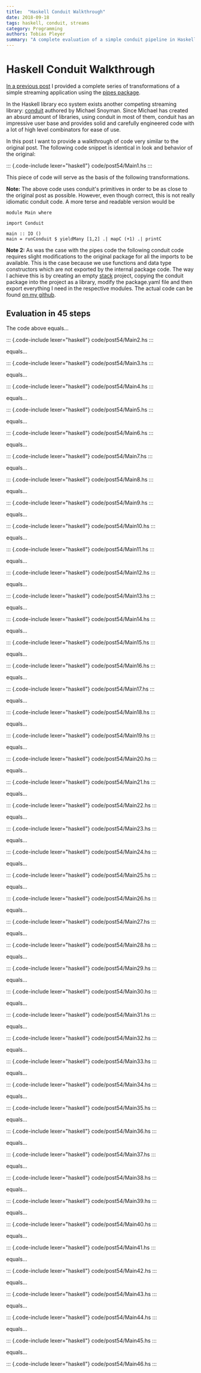 ```yaml
---
title:  "Haskell Conduit Walkthrough"
date: 2018-09-18
tags: haskell, conduit, streams
category: Programming
authors: Tobias Pleyer
summary: "A complete evaluation of a simple conduit pipeline in Haskell"
---
```


Haskell Conduit Walkthrough
===========================

[In a previous post](./2018-02-21-Haskell-Pipes-Walkthrough.html) I
provided a complete series of transformations of a simple streaming
application using the [pipes
package](https://hackage.haskell.org/package/pipes).

In the Haskell library eco system exists another competing streaming
library: [conduit](https://hackage.haskell.org/package/conduit) authored
by Michael Snoyman. Since Michael has created an absurd amount of
libraries, using conduit in most of them, conduit has an impressive user
base and provides solid and carefully engineered code with a lot of high
level combinators for ease of use.

In this post I want to provide a walkthrough of code very similar to the
original post. The following code snippet is identical in look and
behavior of the original:

::: {.code-include lexer="haskell"}
code/post54/Main1.hs
:::

This piece of code will serve as the basis of the following
transformations.

**Note:** The above code uses conduit's primitives in order to be as
close to the original post as possible. However, even though correct,
this is not really idiomatic conduit code. A more terse and readable
version would be

``` {.sourceCode .haskell}
module Main where

import Conduit

main :: IO ()
main = runConduit $ yieldMany [1,2] .| mapC (+1) .| printC
```

**Note 2:** As was the case with the pipes code the following conduit
code requires slight modifications to the original package for all the
imports to be available. This is the case because we use functions and
data type constructors which are not exported by the internal package
code. The way I achieve this is by creating an empty
[stack](https://docs.haskellstack.org/en/stable/README/) project,
copying the conduit package into the project as a library, modify the
package.yaml file and then export everything I need in the respective
modules. The actual code can be found [on my
github](https://github.com/TobiasPleyer/Playground/tree/master/Haskell/myconduit).

Evaluation in 45 steps
----------------------

The code above equals...

::: {.code-include lexer="haskell"}
code/post54/Main2.hs
:::

equals...

::: {.code-include lexer="haskell"}
code/post54/Main3.hs
:::

equals...

::: {.code-include lexer="haskell"}
code/post54/Main4.hs
:::

equals...

::: {.code-include lexer="haskell"}
code/post54/Main5.hs
:::

equals...

::: {.code-include lexer="haskell"}
code/post54/Main6.hs
:::

equals...

::: {.code-include lexer="haskell"}
code/post54/Main7.hs
:::

equals...

::: {.code-include lexer="haskell"}
code/post54/Main8.hs
:::

equals...

::: {.code-include lexer="haskell"}
code/post54/Main9.hs
:::

equals...

::: {.code-include lexer="haskell"}
code/post54/Main10.hs
:::

equals...

::: {.code-include lexer="haskell"}
code/post54/Main11.hs
:::

equals...

::: {.code-include lexer="haskell"}
code/post54/Main12.hs
:::

equals...

::: {.code-include lexer="haskell"}
code/post54/Main13.hs
:::

equals...

::: {.code-include lexer="haskell"}
code/post54/Main14.hs
:::

equals...

::: {.code-include lexer="haskell"}
code/post54/Main15.hs
:::

equals...

::: {.code-include lexer="haskell"}
code/post54/Main16.hs
:::

equals...

::: {.code-include lexer="haskell"}
code/post54/Main17.hs
:::

equals...

::: {.code-include lexer="haskell"}
code/post54/Main18.hs
:::

equals...

::: {.code-include lexer="haskell"}
code/post54/Main19.hs
:::

equals...

::: {.code-include lexer="haskell"}
code/post54/Main20.hs
:::

equals...

::: {.code-include lexer="haskell"}
code/post54/Main21.hs
:::

equals...

::: {.code-include lexer="haskell"}
code/post54/Main22.hs
:::

equals...

::: {.code-include lexer="haskell"}
code/post54/Main23.hs
:::

equals...

::: {.code-include lexer="haskell"}
code/post54/Main24.hs
:::

equals...

::: {.code-include lexer="haskell"}
code/post54/Main25.hs
:::

equals...

::: {.code-include lexer="haskell"}
code/post54/Main26.hs
:::

equals...

::: {.code-include lexer="haskell"}
code/post54/Main27.hs
:::

equals...

::: {.code-include lexer="haskell"}
code/post54/Main28.hs
:::

equals...

::: {.code-include lexer="haskell"}
code/post54/Main29.hs
:::

equals...

::: {.code-include lexer="haskell"}
code/post54/Main30.hs
:::

equals...

::: {.code-include lexer="haskell"}
code/post54/Main31.hs
:::

equals...

::: {.code-include lexer="haskell"}
code/post54/Main32.hs
:::

equals...

::: {.code-include lexer="haskell"}
code/post54/Main33.hs
:::

equals...

::: {.code-include lexer="haskell"}
code/post54/Main34.hs
:::

equals...

::: {.code-include lexer="haskell"}
code/post54/Main35.hs
:::

equals...

::: {.code-include lexer="haskell"}
code/post54/Main36.hs
:::

equals...

::: {.code-include lexer="haskell"}
code/post54/Main37.hs
:::

equals...

::: {.code-include lexer="haskell"}
code/post54/Main38.hs
:::

equals...

::: {.code-include lexer="haskell"}
code/post54/Main39.hs
:::

equals...

::: {.code-include lexer="haskell"}
code/post54/Main40.hs
:::

equals...

::: {.code-include lexer="haskell"}
code/post54/Main41.hs
:::

equals...

::: {.code-include lexer="haskell"}
code/post54/Main42.hs
:::

equals...

::: {.code-include lexer="haskell"}
code/post54/Main43.hs
:::

equals...

::: {.code-include lexer="haskell"}
code/post54/Main44.hs
:::

equals...

::: {.code-include lexer="haskell"}
code/post54/Main45.hs
:::

equals...

::: {.code-include lexer="haskell"}
code/post54/Main46.hs
:::
